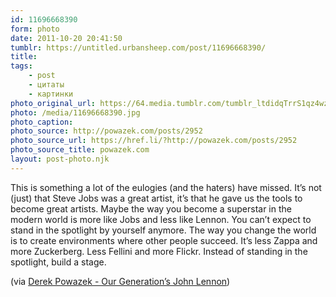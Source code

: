 ```yaml
---
id: 11696668390
form: photo
date: 2011-10-20 20:41:50
tumblr: https://untitled.urbansheep.com/post/11696668390/
title:
tags:
    - post
    - цитаты
    - картинки
photo_original_url: https://64.media.tumblr.com/tumblr_ltdidqTrrS1qz4wzio1_640.jpg
photo: /media/11696668390.jpg
photo_caption: 
photo_source: http://powazek.com/posts/2952
photo_source_url: https://href.li/?http://powazek.com/posts/2952
photo_source_title: powazek.com
layout: post-photo.njk
---
```


<p>This is something a lot of the eulogies (and the haters) have missed. It’s not (just) that Steve Jobs was a great artist, it’s that he gave us the tools to become great artists. Maybe the way you become a superstar in the modern world is more like Jobs and less like Lennon. You can’t expect to stand in the spotlight by yourself anymore. The way you change the world is to create environments where other people succeed. It’s less Zappa and more Zuckerberg. Less Fellini and more Flickr. Instead of standing in the spotlight, build a stage.</p>

<p>(via <a href="http://powazek.com/posts/2952">Derek Powazek - Our Generation’s John Lennon</a>)</p>

